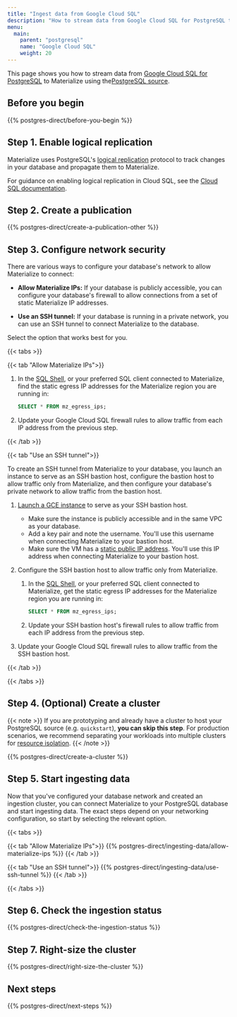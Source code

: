 ```yaml
---
title: "Ingest data from Google Cloud SQL"
description: "How to stream data from Google Cloud SQL for PostgreSQL to Materialize"
menu:
  main:
    parent: "postgresql"
    name: "Google Cloud SQL"
    weight: 20
---
```


This page shows you how to stream data from [Google Cloud SQL for PostgreSQL](https://cloud.google.com/sql/postgresql)
to Materialize using the[PostgreSQL source](/sql/create-source/postgres/).

## Before you begin

{{% postgres-direct/before-you-begin %}}

## Step 1. Enable logical replication

Materialize uses PostgreSQL's [logical replication](https://www.postgresql.org/docs/current/logical-replication.html)
protocol to track changes in your database and propagate them to Materialize.

For guidance on enabling logical replication in Cloud SQL, see the [Cloud SQL
documentation](https://cloud.google.com/sql/docs/postgres/replication/configure-logical-replication#configuring-your-postgresql-instance).

## Step 2. Create a publication

{{% postgres-direct/create-a-publication-other %}}

## Step 3. Configure network security

There are various ways to configure your database's network to allow Materialize
to connect:

- **Allow Materialize IPs:** If your database is publicly accessible, you can
    configure your database's firewall to allow connections from a set of
    static Materialize IP addresses.

- **Use an SSH tunnel:** If your database is running in a private network, you
    can use an SSH tunnel to connect Materialize to the database.

Select the option that works best for you.

{{< tabs >}}

{{< tab "Allow Materialize IPs">}}

1. In the [SQL Shell](https://console.materialize.com/), or your preferred SQL
   client connected to Materialize, find the static egress IP addresses for the
   Materialize region you are running in:

    ```sql
    SELECT * FROM mz_egress_ips;
    ```

1. Update your Google Cloud SQL firewall rules to allow traffic from each IP
   address from the previous step.

{{< /tab >}}

{{< tab "Use an SSH tunnel">}}

To create an SSH tunnel from Materialize to your database, you launch an
instance to serve as an SSH bastion host, configure the bastion host to allow
traffic only from Materialize, and then configure your database's private
network to allow traffic from the bastion host.

1. [Launch a GCE instance](https://cloud.google.com/compute/docs/instances/create-start-instance) to serve as your SSH bastion host.

    - Make sure the instance is publicly accessible and in the same VPC as your
      database.
    - Add a key pair and note the username. You'll use this username when
      connecting Materialize to your bastion host.
    - Make sure the VM has a [static public IP address](https://cloud.google.com/compute/docs/ip-addresses/reserve-static-external-ip-address).
      You'll use this IP address when connecting Materialize to your bastion
      host.

1. Configure the SSH bastion host to allow traffic only from Materialize.

    1. In the [SQL Shell](https://console.materialize.com/), or your preferred
       SQL client connected to Materialize, get the static egress IP addresses for
       the Materialize region you are running in:

       ```sql
       SELECT * FROM mz_egress_ips;
       ```

    1. Update your SSH bastion host's firewall rules to allow traffic from each
    IP address from the previous step.

1. Update your Google Cloud SQL firewall rules to allow traffic from the SSH
bastion host.

{{< /tab >}}

{{< /tabs >}}

## Step 4. (Optional) Create a cluster

{{< note >}}
If you are prototyping and already have a cluster to host your PostgreSQL
source (e.g. `quickstart`), **you can skip this step**. For production
scenarios, we recommend separating your workloads into multiple clusters for
[resource isolation](https://materialize.com/docs/sql/create-cluster/#resource-isolation).
{{< /note >}}

{{% postgres-direct/create-a-cluster %}}

## Step 5. Start ingesting data

Now that you've configured your database network and created an ingestion
cluster, you can connect Materialize to your PostgreSQL database and start
ingesting data. The exact steps depend on your networking configuration, so
start by selecting the relevant option.

{{< tabs >}}

{{< tab "Allow Materialize IPs">}}
{{% postgres-direct/ingesting-data/allow-materialize-ips %}}
{{< /tab >}}

{{< tab "Use an SSH tunnel">}}
{{% postgres-direct/ingesting-data/use-ssh-tunnel %}}
{{< /tab >}}

{{< /tabs >}}

## Step 6. Check the ingestion status

{{% postgres-direct/check-the-ingestion-status %}}

## Step 7. Right-size the cluster

{{% postgres-direct/right-size-the-cluster %}}

## Next steps

{{% postgres-direct/next-steps %}}
